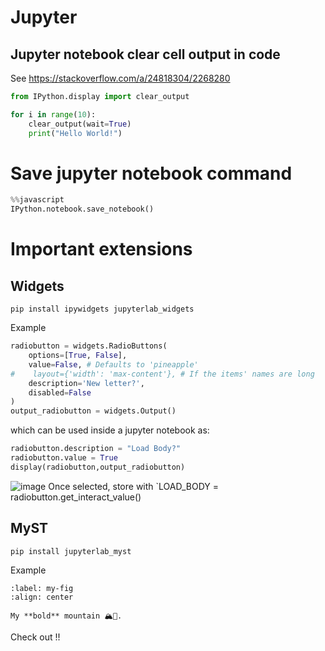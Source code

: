 # Jupyter

## Jupyter notebook clear cell output in code

See https://stackoverflow.com/a/24818304/2268280
```python
from IPython.display import clear_output

for i in range(10):
    clear_output(wait=True)
    print("Hello World!")
```
# Save jupyter notebook command
```python
%%javascript
IPython.notebook.save_notebook()
```
# Important extensions
## Widgets
`pip install ipywidgets jupyterlab_widgets`

Example
```python
radiobutton = widgets.RadioButtons(
    options=[True, False],
    value=False, # Defaults to 'pineapple'
#    layout={'width': 'max-content'}, # If the items' names are long
    description='New letter?',
    disabled=False
)
output_radiobutton = widgets.Output()
```
which can be used inside a jupyter notebook as:
```python
radiobutton.description = "Load Body?"
radiobutton.value = True
display(radiobutton,output_radiobutton)
```
![image](https://github.com/restrepo/PythonTipsAndTricks/assets/655883/eeab0416-46c0-4ca4-be01-75b23854ed9e)
Once selected, store with
`LOAD_BODY = radiobutton.get_interact_value()

## MyST
`pip install jupyterlab_myst`

Example

```{figure} https://source.unsplash.com/random/500x200/?mountain
:label: my-fig
:align: center

My **bold** mountain 🏔🚠.
```

Check out [](#my-fig)!!
